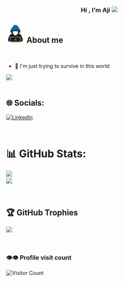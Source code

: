 <h3 align="center"><b>Hi , I'm Aji </b><img src="https://media.giphy.com/media/hvRJCLFzcasrR4ia7z/giphy.gif" width="35"></h3>


## <picture><img src = "https://github.com/0xAbdulKhalid/0xAbdulKhalid/raw/main/assets/mdImages/about_me.gif" width = 50px></picture> **About me**

<br>

- 👀 I'm just trying to survive in this world


<img src="https://user-images.githubusercontent.com/73097560/115834477-dbab4500-a447-11eb-908a-139a6edaec5c.gif"><br><br>

## 🌐 Socials:
[![LinkedIn](https://img.shields.io/badge/LinkedIn-%230077B5.svg?logo=linkedin&logoColor=white)]([https://linkedin.com/in/ajipaon](www.linkedin.com/in/ajipaon))

<br>


# 📊 GitHub Stats:
![](https://github-readme-stats.vercel.app/api?username=ajipaon&theme=darcula&hide_border=true&include_all_commits=true&count_private=true)<br/>
![](https://github-readme-stats.vercel.app/api/top-langs/?username=ajipaon&theme=darcula&hide_border=true&include_all_commits=true&count_private=true&layout=compact)

<br>

## 🏆 GitHub Trophies
![](https://github-profile-trophy.vercel.app/?username=ajipaon&theme=dracula&no-frame=false&no-bg=false&margin-w=4)

<br>

### 👁👁 Profile visit count
![Visitor Count](https://profile-counter.glitch.me/ajipaon/count.svg)
